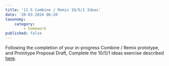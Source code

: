 ```yaml
---
title: '11.5 Combine / Remix 10/5/1 Ideas'
date: '28-03-2024 06:20'
taxonomy:
    category:
        - homework
published: false
---
```


Following the completion of your in-progress Combine / Remix prototype, and Prototype Proposal Draft, Complete the 10/5/1 ideas exercise described [here](https://hsci214.caseyanderson.com/home/week-1/ten-five-ideas).

